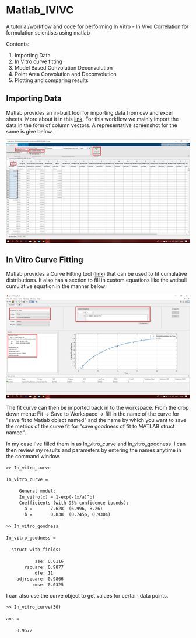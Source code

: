 # Matlab_IVIVC
A tutorial/workflow and code for performing In Vitro - In Vivo Correlation for formulation scientists using matlab

Contents:
1) Importing Data
2) In Vitro curve fitting
3) Model Based Convolution Deconvolution 
4) Point Area Convolution and Deconvolution
5) Plotting and comparing results

## Importing Data

Matlab provides an in-built tool for importing data from csv and excel sheets. More about it in this [link](https://in.mathworks.com/help/matlab/ref/importtool.html). 
For this workflow we mainly import the data in the form of column vectors. A representative screenshot for the same is give below.

![alt text](https://github.com/RishalAggarwal/Matlab_IVIVC/blob/master/images/import_data.jpg)

## In Vitro Curve Fitting

Matlab provides a Curve Fitting tool ([link](https://in.mathworks.com/help/curvefit/curve-fitting.html)) that can be used to fit cumulative distributions. It also has a section to fill in custom equations like the weibull cumulative equation in the manner below:

![alt text](https://github.com/RishalAggarwal/Matlab_IVIVC/blob/master/images/in_vitro.jpg)

The fit curve can then be imported back in to the workspace. From the drop down menu: Fit -> Save to Workspace -> fill in the name of the curve for "save fit to Matlab object named" and the name by which you want to save the metrics of the curve fit for "save goodness of fit to MATLAB struct named". 

In my case I've filled them in as In_vitro_curve and In_vitro_goodness. I can then review my results and parameters by entering the names anytime in the command window.

```
>> In_vitro_curve

In_vitro_curve = 

     General model:
     In_vitro(x) = 1-exp(-(x/a)^b)
     Coefficients (with 95% confidence bounds):
       a =       7.628  (6.996, 8.26)
       b =       0.838  (0.7456, 0.9304)

>> In_vitro_goodness

In_vitro_goodness = 

  struct with fields:

           sse: 0.0116
       rsquare: 0.9877
           dfe: 11
    adjrsquare: 0.9866
          rmse: 0.0325
```
I can also use the curve object to get values for certain data points.

```
>> In_vitro_curve(30)

ans =

    0.9572 
```



